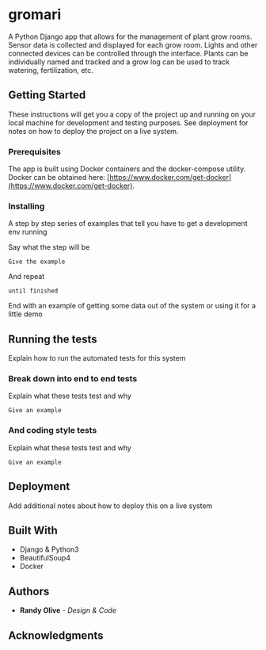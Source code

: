 # gromari

A Python Django app that allows for the management of plant grow rooms. Sensor data is collected and displayed for each grow room. Lights and other connected devices can be controlled through the interface. Plants can be individually named and tracked and a grow log can be used to track watering, fertilization, etc.

## Getting Started

These instructions will get you a copy of the project up and running on your local machine for development and testing purposes. See deployment for notes on how to deploy the project on a live system.

### Prerequisites

The app is built using Docker containers and the docker-compose utility. Docker can be obtained here: [https://www.docker.com/get-docker](https://www.docker.com/get-docker).

### Installing

A step by step series of examples that tell you have to get a development env running

Say what the step will be

```
Give the example
```

And repeat

```
until finished
```

End with an example of getting some data out of the system or using it for a little demo

## Running the tests

Explain how to run the automated tests for this system

### Break down into end to end tests

Explain what these tests test and why

```
Give an example
```

### And coding style tests

Explain what these tests test and why

```
Give an example
```

## Deployment

Add additional notes about how to deploy this on a live system

## Built With

* Django & Python3
* BeautifulSoup4
* Docker

## Authors

* **Randy Olive** - *Design & Code*

## Acknowledgments

